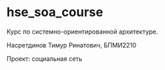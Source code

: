 # hse_soa_course
Курс по системно-ориентированной архитектуре.

Насретдинов Тимур Ринатович, БПМИ2210

Проект: социальная сеть